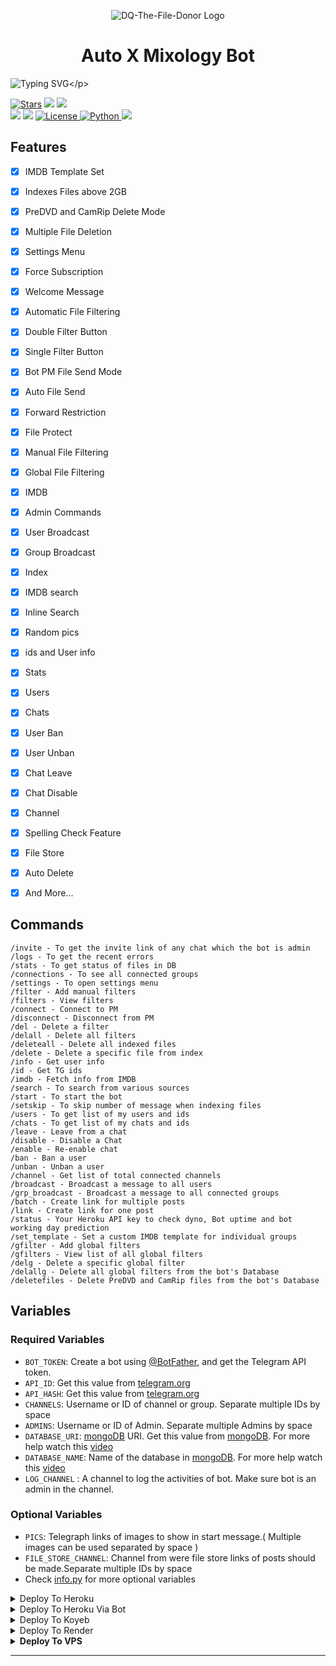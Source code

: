 <p align="center">
  <img src="https://telegra.ph/file/3d5c9d42f5d5ba472b376.jpg" alt="DQ-The-File-Donor Logo">
</p>
<h1 align="center">
  Auto X Mixology Bot
</h1>

![Typing SVG](https://readme-typing-svg.herokuapp.com/?lines=AUTO+X+MIXOLOGY+BOT+!;CREATED+BY+@MovieMixology!;A+ADVANCE+BOT+WITH+COOL+FEATURES!)</p>

<a href="https://github.com/MixologyXBot/AutoXMixology/stargazers"><img src="https://img.shields.io/github/stars/MixologyXBot/AutoXMixology?color=black&logo=github&logoColor=black&style=for-the-badge" alt="Stars" /></a>
<a href="https://github.com/MixologyXBot/AutoXMixology/network/members"> <img src="https://img.shields.io/github/forks/MixologyXBot/AutoXMixology?color=black&logo=github&logoColor=black&style=for-the-badge" /></a>
<a href="https://github.com/MixologyXBot/AutoXMixology"> <img src="https://img.shields.io/github/repo-size/MixologyXBot/AutoXMixology?color=skyblue&logo=github&logoColor=blue&style=for-the-badge" /></a>   
<a href="https://github.com/MixologyXBot/AutoXMixology/commits/kdbotz"> <img src="https://img.shields.io/github/last-commit/MixologyXBot/AutoXMixology?color=black&logo=github&logoColor=black&style=for-the-badge" /></a>
<a href="https://github.com/MixologyXBot/AutoXMixology"> <img src="https://img.shields.io/github/contributors/MixologyXBot/AutoXMixology?color=skyblue&logo=github&logoColor=blue&style=for-the-badge" /></a>
<a href="https://github.com/MixologyXBot/AutoXMixology/blob/master/LICENSE"> <img src="https://img.shields.io/badge/License- GPL 2.0 license -blueviolet?style=for-the-badge" alt="License" /> </a>
<a href="https://www.python.org/"> <img src="https://img.shields.io/badge/Written%20in-Python-skyblue?style=for-the-badge&logo=python" alt="Python" /> </a>
<a href="https://pypi.org/project/Pyrogram/"> <img src="https://img.shields.io/pypi/v/pyrogram?color=white&label=pyrogram&logo=python&logoColor=blue&style=for-the-badge" /></a>

## Features
- [x] IMDB Template Set
- [x] Indexes Files above 2GB
- [x] PreDVD and CamRip Delete Mode
- [x] Multiple File Deletion
- [x] Settings Menu
- [x] Force Subscription
- [x] Welcome Message
- [x] Automatic File Filtering
- [x] Double Filter Button
- [x] Single Filter Button
- [x] Bot PM File Send Mode
- [x] Auto File Send
- [x] Forward Restriction
- [x] File Protect
- [x] Manual File Filtering
- [x] Global File Filtering
- [x] IMDB
- [x] Admin Commands
- [x] User Broadcast
- [x] Group Broadcast
- [x] Index
- [x] IMDB search
- [x] Inline Search
- [x] Random pics
- [x] ids and User info
- [x] Stats
- [x] Users
- [x] Chats
- [x] User Ban
- [x] User Unban
- [x] Chat Leave
- [x] Chat Disable
- [x] Channel
- [x] Spelling Check Feature
- [x] File Store
- [x] Auto Delete
- [x] And More...



## Commands 
```
/invite - To get the invite link of any chat which the bot is admin
/logs - To get the recent errors
/stats - To get status of files in DB
/connections - To see all connected groups
/settings - To open settings menu
/filter - Add manual filters
/filters - View filters
/connect - Connect to PM
/disconnect - Disconnect from PM
/del - Delete a filter 
/delall - Delete all filters
/deleteall - Delete all indexed files
/delete - Delete a specific file from index
/info - Get user info
/id - Get TG ids
/imdb - Fetch info from IMDB
/search - To search from various sources
/start - To start the bot
/setskip - To skip number of message when indexing files
/users - To get list of my users and ids
/chats - To get list of my chats and ids
/leave - Leave from a chat
/disable - Disable a Chat
/enable - Re-enable chat
/ban - Ban a user
/unban - Unban a user
/channel - Get list of total connected channels
/broadcast - Broadcast a message to all users
/grp_broadcast - Broadcast a message to all connected groups
/batch - Create link for multiple posts
/link - Create link for one post
/status - Your Heroku API key to check dyno, Bot uptime and bot working day prediction
/set_template - Set a custom IMDB template for individual groups
/gfilter - Add global filters
/gfilters - View list of all global filters
/delg - Delete a specific global filter
/delallg - Delete all global filters from the bot's Database
/deletefiles - Delete PreDVD and CamRip files from the bot's Database
```

## Variables

### Required Variables
* `BOT_TOKEN`: Create a bot using [@BotFather](https://telegram.dog/BotFather), and get the Telegram API token.
* `API_ID`: Get this value from [telegram.org](https://my.telegram.org/apps)
* `API_HASH`: Get this value from [telegram.org](https://my.telegram.org/apps)
* `CHANNELS`: Username or ID of channel or group. Separate multiple IDs by space
* `ADMINS`: Username or ID of Admin. Separate multiple Admins by space
* `DATABASE_URI`: [mongoDB](https://www.mongodb.com) URI. Get this value from [mongoDB](https://www.mongodb.com). For more help watch this [video](https://youtu.be/1G1XwEOnxxo)
* `DATABASE_NAME`: Name of the database in [mongoDB](https://www.mongodb.com). For more help watch this [video](https://youtu.be/1G1XwEOnxxo)
* `LOG_CHANNEL` : A channel to log the activities of bot. Make sure bot is an admin in the channel.
### Optional Variables
* `PICS`: Telegraph links of images to show in start message.( Multiple images can be used separated by space )
* `FILE_STORE_CHANNEL`: Channel from were file store links of posts should be made.Separate multiple IDs by space
* Check [info.py](https://github.com/Joelkb/DQ-The-File-Donor/blob/master/info.py) for more optional variables


<details><summary>Deploy To Heroku</summary>
<p>
<br>
<a href="https://heroku.com/deploy?template=https://github.com/Joelkb/DQ-the-file-donor">
  <img src="https://www.herokucdn.com/deploy/button.svg" alt="Deploy To Heroku">
</a>
</p>
</details>
<details><summary>Deploy To Heroku Via Bot</summary>
<p>
<br>
<a href="https://telegram.dog/XTZ_HerokuBot?start=Sm9lbGtiL0RRLXRoZS1maWxlLWRvbm9yIG1hc3Rlcg">
  <img src="https://www.herokucdn.com/deploy/button.svg" alt="Deploy Via Heroku Bot">
</a>
</p>
</details>

<details><summary>Deploy To Koyeb</summary>
<br>
<b>The fastest way to deploy the application is to click the Deploy to Koyeb button below.</b>
<br>
<br>

[![Deploy to Koyeb](https://www.koyeb.com/static/images/deploy/button.svg)](https://app.koyeb.com/deploy?type=git&repository=github.com/Joelkb/DQ-The-FIle-Donor&branch=web&name=dqthefiledonor)
</details>

<details><summary>Deploy To Render</summary>
<br>
<b>
Use these commands:
<br>
<br>
• Build Command: <code>pip3 install -U -r requirements.txt</code>
<br>
<br>
• Start Command: <code>python3 bot.py</code>
<br>
<br>

<b>Click on the below button to deploy directly to render ↓</b>
<br>
<br>
<a href="https://render.com/deploy?repo=https://github.com/Joelkb/DQ-the-file-donor/tree/web">
<img src="https://render.com/images/deploy-to-render-button.svg" alt="Deploy to Render">
</a>
</details>

<details><summary>Deploy To VPS</summary>
<p>
<pre>
git clone https://github.com/Joelkb/DQ-The-File-Donor
# Install Packages
pip3 install -U -r requirements.txt
Edit info.py with variables as given below then run bot
python3 bot.py
</pre>
</p>
</details>

<hr>
